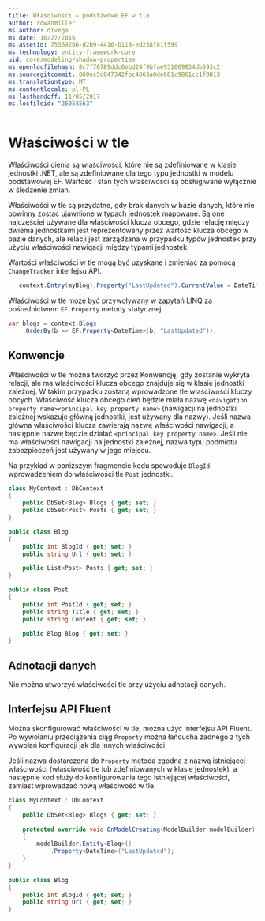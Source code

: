 ```yaml
---
title: Właściwości — podstawowe EF w tle
author: rowanmiller
ms.author: divega
ms.date: 10/27/2016
ms.assetid: 75369266-d2b9-4416-b118-ed238f81f599
ms.technology: entity-framework-core
uid: core/modeling/shadow-properties
ms.openlocfilehash: 8c7f70789ddc6ebd24f9bfae931069834db593c2
ms.sourcegitcommit: 860ec5d047342fbc4063a0de881c9861cc1f8813
ms.translationtype: MT
ms.contentlocale: pl-PL
ms.lasthandoff: 11/05/2017
ms.locfileid: "26054563"
---
```

# <a name="shadow-properties"></a>Właściwości w tle

Właściwości cienia są właściwości, które nie są zdefiniowane w klasie jednostki .NET, ale są zdefiniowane dla tego typu jednostki w modelu podstawowej EF. Wartość i stan tych właściwości są obsługiwane wyłącznie w śledzenie zmian.

Właściwości w tle są przydatne, gdy brak danych w bazie danych, które nie powinny zostać ujawnione w typach jednostek mapowane. Są one najczęściej używane dla właściwości klucza obcego, gdzie relację między dwiema jednostkami jest reprezentowany przez wartość klucza obcego w bazie danych, ale relacji jest zarządzana w przypadku typów jednostek przy użyciu właściwości nawigacji między typami jednostek.

Wartości właściwości w tle mogą być uzyskane i zmieniać za pomocą `ChangeTracker` interfejsu API.

``` csharp
   context.Entry(myBlog).Property("LastUpdated").CurrentValue = DateTime.Now;
```

Właściwości w tle może być przywoływany w zapytań LINQ za pośrednictwem `EF.Property` metody statycznej.

``` csharp
var blogs = context.Blogs
    .OrderBy(b => EF.Property<DateTime>(b, "LastUpdated"));
```

## <a name="conventions"></a>Konwencje

Właściwości w tle można tworzyć przez Konwencję, gdy zostanie wykryta relacji, ale ma właściwości klucza obcego znajduje się w klasie jednostki zależnej. W takim przypadku zostaną wprowadzone tle właściwości kluczy obcych. Właściwość klucza obcego cień będzie miała nazwę `<navigation property name><principal key property name>` (nawigacji na jednostki zależnej wskazuje główną jednostki, jest używany dla nazwy). Jeśli nazwa główna właściwości klucza zawierają nazwę właściwości nawigacji, a następnie nazwę będzie działać `<principal key property name>`. Jeśli nie ma właściwości nawigacji na jednostki zależnej, nazwa typu podmiotu zabezpieczeń jest używany w jego miejscu.

Na przykład w poniższym fragmencie kodu spowoduje `BlogId` wprowadzeniem do właściwości tle `Post` jednostki.

<!-- [!code-csharp[Main](samples/core/Modeling/Conventions/Samples/ShadowForeignKey.cs)] -->
``` csharp
class MyContext : DbContext
{
    public DbSet<Blog> Blogs { get; set; }
    public DbSet<Post> Posts { get; set; }
}

public class Blog
{
    public int BlogId { get; set; }
    public string Url { get; set; }

    public List<Post> Posts { get; set; }
}

public class Post
{
    public int PostId { get; set; }
    public string Title { get; set; }
    public string Content { get; set; }

    public Blog Blog { get; set; }
}
```

## <a name="data-annotations"></a>Adnotacji danych

Nie można utworzyć właściwości tle przy użyciu adnotacji danych.

## <a name="fluent-api"></a>Interfejsu API Fluent

Można skonfigurować właściwości w tle, można użyć interfejsu API Fluent. Po wywołaniu przeciążenia ciąg `Property` można łańcucha żadnego z tych wywołań konfiguracji jak dla innych właściwości.

Jeśli nazwa dostarczona do `Property` metoda zgodna z nazwą istniejącej właściwości (właściwość tle lub zdefiniowanych w klasie jednostek), a następnie kod służy do konfigurowania tego istniejącej właściwości, zamiast wprowadzać nową właściwość w tle.

<!-- [!code-csharp[Main](samples/core/Modeling/FluentAPI/Samples/ShadowProperty.cs?highlight=7,8)] -->
``` csharp
class MyContext : DbContext
{
    public DbSet<Blog> Blogs { get; set; }

    protected override void OnModelCreating(ModelBuilder modelBuilder)
    {
        modelBuilder.Entity<Blog>()
            .Property<DateTime>("LastUpdated");
    }
}

public class Blog
{
    public int BlogId { get; set; }
    public string Url { get; set; }
}
```

